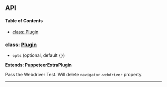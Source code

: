 ## API

<!-- Generated by documentation.js. Update this documentation by updating the source code. -->

#### Table of Contents

- [class: Plugin](#class-plugin)

### class: [Plugin](https://github.com/berstend/puppeteer-extra/blob/8470567a4ea8fe0eb677d16e6b32e817a3ea726c/packages/puppeteer-extra-plugin-stealth/evasions/navigator.webdriver/index.js#L9-L23)

- `opts` (optional, default `{}`)

**Extends: PuppeteerExtraPlugin**

Pass the Webdriver Test.
Will delete `navigator.webdriver` property.

---
